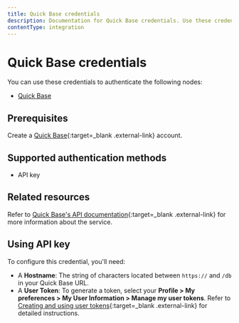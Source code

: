 ```yaml
---
title: Quick Base credentials
description: Documentation for Quick Base credentials. Use these credentials to authenticate Quick Base in n8n, a workflow automation platform.
contentType: integration
---
```


# Quick Base credentials

You can use these credentials to authenticate the following nodes:

- [Quick Base](/integrations/builtin/app-nodes/n8n-nodes-base.quickbase/)

## Prerequisites

Create a [Quick Base](https://www.quickbase.com/){:target=_blank .external-link} account.

## Supported authentication methods

- API key

## Related resources

Refer to [Quick Base's API documentation](https://developer.quickbase.com/auth/){:target=_blank .external-link} for more information about the service.

## Using API key

To configure this credential, you'll need:

- A **Hostname**: The string of characters located between `https://` and `/db` in your Quick Base URL.
- A **User Token**: To generate a token, select your **Profile > My preferences > My User Information > Manage my user tokens**. Refer to [Creating and using user tokens](https://helpv2.quickbase.com/hc/en-us/articles/4570374095124-Creating-and-using-user-tokens){:target=_blank .external-link} for detailed instructions.

